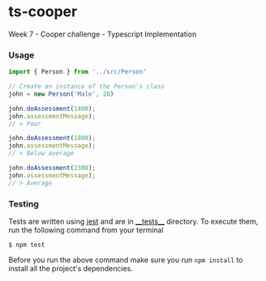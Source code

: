 # ts-cooper
Week 7 - Cooper challenge - Typescript Implementation

### Usage

```typescript
import { Person } from '../src/Person'

// Create an instance of the Person's class
john = new Person('Male', 20)

john.doAssessment(1400);
john.assessmentMessage);
// > Poor

john.doAssessment(1800);
john.assessmentMessage);
// > Below average

john.doAssessment(2300);
john.assessmentMessage);
// > Average
```

### Testing

Tests are written using [jest](https://facebook.github.io/jest/) and are in [\_\_tests\_\_](./__tests__) directory. To execute them, run the following command from your terminal

```shell
$ npm test
```

Before you run the above command make sure you run `npm install` to install all the project's dependencies.